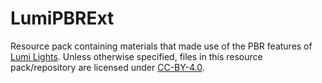 # LumiPBRExt
Resource pack containing materials that made use of the PBR features of [Lumi Lights](https://github.com/spiralhalo/LumiLightsPBR).
Unless otherwise specified, files in this resource pack/repository are licensed under [CC-BY-4.0](https://creativecommons.org/licenses/by/4.0/).
